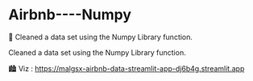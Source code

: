 # Airbnb----Numpy
🏢   Cleaned a data set using the Numpy Library function. 


Cleaned a data set using the Numpy Library function.

🏙️ Viz : https://malgsx-airbnb-data-streamlit-app-dj6b4g.streamlit.app
